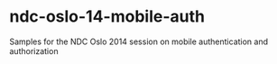 ndc-oslo-14-mobile-auth
=======================

Samples for the NDC Oslo 2014 session on mobile authentication and authorization
